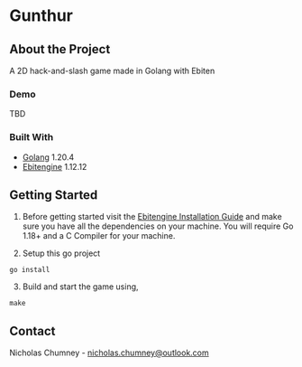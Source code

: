 # Gunthur

## About the Project
A 2D hack-and-slash game made in Golang with Ebiten

### Demo 
TBD

### Built With
- [Golang](https://go.dev/) 1.20.4
- [Ebitengine](https://ebitengine.org/) 1.12.12 

## Getting Started
1) Before getting started visit the [Ebitengine Installation Guide](https://ebitengine.org/en/documents/install.html) and make sure you have all the dependencies on your machine. You will require Go 1.18+ and a C Compiler for your machine.

2) Setup this go project
```
go install
```

3) Build and start the game using, 
```
make
```

## Contact
Nicholas Chumney - [nicholas.chumney@outlook.com](nicholas.chumney@outlook.com)
